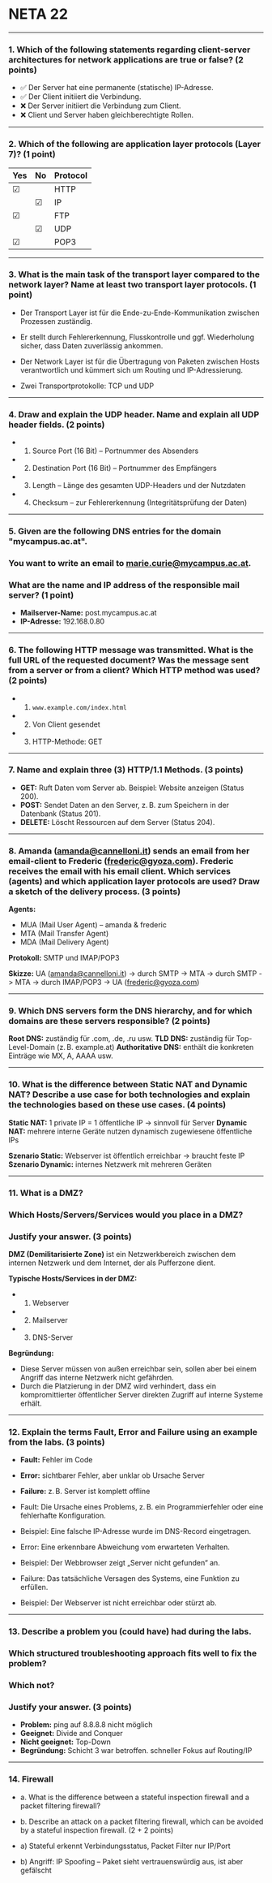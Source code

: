 # NETA  22

---

### 1. Which of the following statements regarding client-server architectures for network applications are true or false? (2 points)

- ✅ Der Server hat eine permanente (statische) IP-Adresse.
- ✅ Der Client initiiert die Verbindung.
- ❌ Der Server initiiert die Verbindung zum Client.
- ❌ Client und Server haben gleichberechtigte Rollen.

---

### 2. Which of the following are application layer protocols (Layer 7)? (1 point)

| Yes | No | Protocol |
| --- | -- | -------- |
| ☑   |    | HTTP     |
|     | ☑  | IP       |
| ☑   |    | FTP      |
|     | ☑  | UDP      |
| ☑   |    | POP3     |

---

### 3. What is the main task of the transport layer compared to the network layer? Name at least two transport layer protocols. (1 point)


- Der Transport Layer ist für die Ende-zu-Ende-Kommunikation zwischen Prozessen zuständig. 
- Er stellt durch Fehlererkennung, Flusskontrolle und ggf. Wiederholung sicher, dass Daten zuverlässig ankommen.
	
- Der Network Layer ist für die Übertragung von Paketen zwischen Hosts verantwortlich und kümmert sich um Routing und IP-Adressierung.
	
- Zwei Transportprotokolle: TCP und UDP


---

### 4. Draw and explain the UDP header. Name and explain all UDP header fields. (2 points)

- 1. Source Port (16 Bit) – Portnummer des Absenders
- 2. Destination Port (16 Bit) – Portnummer des Empfängers
- 3. Length – Länge des gesamten UDP-Headers und der Nutzdaten
- 4. Checksum – zur Fehlererkennung (Integritätsprüfung der Daten)

---

### 5. Given are the following DNS entries for the domain "mycampus.ac.at". 
### You want to write an email to [marie.curie@mycampus.ac.at](mailto:marie.curie@mycampus.ac.at). 
### What are the name and IP address of the responsible mail server? (1 point)

- **Mailserver-Name:** post.mycampus.ac.at
- **IP-Adresse:** 192.168.0.80

---

### 6. The following HTTP message was transmitted. What is the full URL of the requested document? Was the message sent from a server or from a client? Which HTTP method was used? (2 points)

- 1. `www.example.com/index.html`
- 2. Von Client gesendet
- 3. HTTP-Methode: GET

---

### 7. Name and explain three (3) HTTP/1.1 Methods. (3 points)

* **GET:** Ruft Daten vom Server ab. Beispiel: Website anzeigen (Status 200).
* **POST:** Sendet Daten an den Server, z. B. zum Speichern in der Datenbank (Status 201).
* **DELETE:** Löscht Ressourcen auf dem Server (Status 204).

---

### 8. Amanda ([amanda@cannelloni.it](mailto:amanda@cannelloni.it)) sends an email from her email-client to Frederic ([frederic@gyoza.com](mailto:frederic@gyoza.com)). Frederic receives the email with his email client. Which services (agents) and which application layer protocols are used? Draw a sketch of the delivery process. (3 points)

**Agents:**

* MUA (Mail User Agent) – amanda & frederic
* MTA (Mail Transfer Agent)
* MDA (Mail Delivery Agent)

**Protokoll:** SMTP und IMAP/POP3

**Skizze:**
UA (amanda@cannelloni.it) -> durch SMTP -> MTA -> durch SMTP -> MTA -> durch IMAP/POP3 -> UA (frederic@gyoza.com)


---

### 9. Which DNS servers form the DNS hierarchy, and for which domains are these servers responsible? (2 points)

**Root DNS:** zuständig für .com, .de, .ru usw.
**TLD DNS:** zuständig für Top-Level-Domain (z. B. example.at)
**Authoritative DNS:** enthält die konkreten Einträge wie MX, A, AAAA usw.

---

### 10. What is the difference between Static NAT and Dynamic NAT? Describe a use case for both technologies and explain the technologies based on these use cases. (4 points)

**Static NAT:** 1 private IP = 1 öffentliche IP → sinnvoll für Server
**Dynamic NAT:** mehrere interne Geräte nutzen dynamisch zugewiesene öffentliche IPs

**Szenario Static:** Webserver ist öffentlich erreichbar → braucht feste IP
**Szenario Dynamic:** internes Netzwerk mit mehreren Geräten

---

### 11. What is a DMZ? 
### Which Hosts/Servers/Services would you place in a DMZ? 
### Justify your answer. (3 points)

**DMZ (Demilitarisierte Zone)** ist ein Netzwerkbereich zwischen dem internen Netzwerk und dem Internet, der als Pufferzone dient.

**Typische Hosts/Services in der DMZ:**

* 1. Webserver
* 2. Mailserver
* 3. DNS-Server

**Begründung:**
- Diese Server müssen von außen erreichbar sein, sollen aber bei einem Angriff das interne Netzwerk nicht gefährden. 
- Durch die Platzierung in der DMZ wird verhindert, dass ein kompromittierter öffentlicher Server direkten Zugriff auf interne Systeme erhält.


---

### 12. Explain the terms Fault, Error and Failure using an example from the labs. (3 points)

- **Fault:** Fehler im Code
- **Error:** sichtbarer Fehler, aber unklar ob Ursache Server
- **Failure:** z. B. Server ist komplett offline

- Fault: Die Ursache eines Problems, z. B. ein Programmierfehler oder eine fehlerhafte Konfiguration.
- Beispiel: Eine falsche IP-Adresse wurde im DNS-Record eingetragen.

- Error: Eine erkennbare Abweichung vom erwarteten Verhalten.
- Beispiel: Der Webbrowser zeigt „Server nicht gefunden“ an.

- Failure: Das tatsächliche Versagen des Systems, eine Funktion zu erfüllen.
- Beispiel: Der Webserver ist nicht erreichbar oder stürzt ab.


---

### 13. Describe a problem you (could have) had during the labs. 
### Which structured troubleshooting approach fits well to fix the problem?
### Which not? 
### Justify your answer. (3 points)

- **Problem:** ping auf 8.8.8.8 nicht möglich
- **Geeignet:** Divide and Conquer
- **Nicht geeignet:** Top-Down
- **Begründung:** Schicht 3 war betroffen. schneller Fokus auf Routing/IP


---

### 14. Firewall 
- a. What is the difference between a stateful inspection firewall and a packet filtering firewall?
- b. Describe an attack on a packet filtering firewall, which can be avoided by a stateful inspection firewall. (2 + 2 points)

- a) Stateful erkennt Verbindungsstatus, Packet Filter nur IP/Port
- b) Angriff: IP Spoofing – Paket sieht vertrauenswürdig aus, ist aber gefälscht
